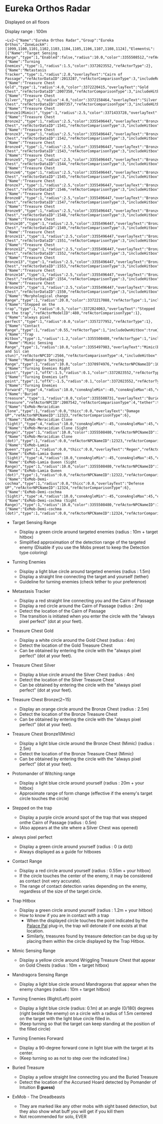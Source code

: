 # Eureka Orthos Radar

Displayed on all floors

Display range : 100m
```
~Lv2~{"Name":"Eureka Orthos Radar","Group":"Eureka Orthos","ZoneLockH":[1099,1100,1101,1102,1103,1104,1105,1106,1107,1108,1124],"ElementsL":[{"Name":"Target Sensing Range","type":1,"Enabled":false,"radius":10.0,"color":3355508512,"refActorType":2,"includeHitbox":true},{"Name":"Turning Enemies","type":1,"radius":1.5,"color":3372023552,"refActorType":2},{"Name":"Metastasis Tracker","type":1,"radius":2.0,"overlayText":"Cairn of Passage","refActorDataID":2013287,"refActorComparisonType":3,"includeRotation":true,"tether":true},{"Name":"Treasure Chest Gold","type":1,"radius":4.0,"color":3372220415,"overlayText":"Gold Chest","refActorDataID":2007358,"refActorComparisonType":3,"includeHitbox":true},{"Name":"Treasure Chest Silver","type":1,"radius":4.0,"color":3372158464,"overlayText":"Silver Chest","refActorDataID":2007357,"refActorComparisonType":3,"includeHitbox":true},{"Name":"Treasure Chest Bronze1(Mimic)","type":1,"radius":2.5,"color":3371433728,"overlayText":"Mimic","refActorDataID":2006020,"refActorComparisonType":3,"includeHitbox":true},{"Name":"Treasure Chest Bronze2","type":1,"radius":2.5,"color":3355496447,"overlayText":"Bronze Chest","refActorDataID":1541,"refActorComparisonType":3,"includeHitbox":true},{"Name":"Treasure Chest Bronze3","type":1,"radius":2.5,"color":3355496447,"overlayText":"Bronze Chest","refActorDataID":1542,"refActorComparisonType":3,"includeHitbox":true},{"Name":"Treasure Chest Bronze4","type":1,"radius":2.5,"color":3355496447,"overlayText":"Bronze Chest","refActorDataID":1543,"refActorComparisonType":3,"includeHitbox":true},{"Name":"Treasure Chest Bronze5","type":1,"radius":2.5,"color":3355496447,"overlayText":"Bronze Chest","refActorDataID":1544,"refActorComparisonType":3,"includeHitbox":true},{"Name":"Treasure Chest Bronze6","type":1,"radius":2.5,"color":3355496447,"overlayText":"Bronze Chest","refActorDataID":1545,"refActorComparisonType":3,"includeHitbox":true},{"Name":"Treasure Chest Bronze7","type":1,"radius":2.5,"color":3355496447,"overlayText":"Bronze Chest","refActorDataID":1546,"refActorComparisonType":3,"includeHitbox":true},{"Name":"Treasure Chest Bronze8","type":1,"radius":2.5,"color":3355496447,"overlayText":"Bronze Chest","refActorDataID":1547,"refActorComparisonType":3,"includeHitbox":true},{"Name":"Treasure Chest Bronze9","type":1,"radius":2.5,"color":3355496447,"overlayText":"Bronze Chest","refActorDataID":1548,"refActorComparisonType":3,"includeHitbox":true},{"Name":"Treasure Chest Bronze10","type":1,"radius":2.5,"color":3355496447,"overlayText":"Bronze Chest","refActorDataID":1549,"refActorComparisonType":3,"includeHitbox":true},{"Name":"Treasure Chest Bronze11","type":1,"radius":2.5,"color":3355496447,"overlayText":"Bronze Chest","refActorDataID":1551,"refActorComparisonType":3,"includeHitbox":true},{"Name":"Treasure Chest Bronze12","type":1,"radius":2.5,"color":3355496447,"overlayText":"Bronze Chest","refActorDataID":1552,"refActorComparisonType":3,"includeHitbox":true},{"Name":"Treasure Chest Bronze13","type":1,"radius":2.5,"color":3355496447,"overlayText":"Bronze Chest","refActorDataID":1553,"refActorComparisonType":3,"includeHitbox":true},{"Name":"Treasure Chest Bronze14","type":1,"radius":2.5,"color":3355496447,"overlayText":"Bronze Chest","refActorDataID":1554,"refActorComparisonType":3,"includeHitbox":true},{"Name":"Treasure Chest Bronze15","type":1,"radius":2.5,"color":3355496447,"overlayText":"Bronze Chest","refActorDataID":1550,"refActorComparisonType":3,"includeHitbox":true},{"Name":"Morphological change Range","type":1,"radius":20.0,"color":3372217088,"refActorType":1,"includeOwnHitbox":true},{"Name":"Stepped on the trap","type":1,"radius":0.5,"color":3372024063,"overlayText":"Stepped on the trap","refActorModelID":480,"refActorComparisonType":1},{"Name":"always pixel perfect","type":1,"radius":0.0,"color":3357277952,"refActorType":1},{"Name":"Contact Range","type":1,"radius":0.55,"refActorType":1,"includeOwnHitbox":true},{"Name":"Trap Hitbox","type":1,"radius":1.2,"color":3355508480,"refActorType":1,"includeOwnHitbox":true},{"Name":"Mimic Sensing Range","type":1,"radius":10.0,"color":3355497983,"overlayText":"Mimic(Bro and Sil can stun)","refActorNPCID":2566,"refActorComparisonType":4,"includeHitbox":true},{"Name":"Mandragora Sensing Range","type":1,"radius":10.0,"color":3370974976,"refActorNPCNameID":10309,"refActorComparisonType":6,"includeHitbox":true},{"Name":"Turning Enemies Right point","type":1,"offX":1.5,"radius":0.1,"color":3372023552,"refActorType":2,"includeRotation":true,"Filled":true},{"Name":"Turning Enemies Left point","type":1,"offX":-1.5,"radius":0.1,"color":3372023552,"refActorType":2,"includeRotation":true,"Filled":true},{"Name":"Turning Enemies Forward","type":4,"radius":10.0,"coneAngleMin":-45,"coneAngleMax":45,"color":3372023552,"FillStep":90.0,"refActorType":2,"includeHitbox":true,"includeRotation":true,"Filled":true},{"Name":"Buried treasure","type":1,"radius":0.0,"color":3355508731,"overlayText":"Buried Treasure","refActorNPCID":2007542,"refActorComparisonType":4,"tether":true},{"Name":"ExMob-Meracidian Clone","type":1,"radius":0.0,"thicc":0.0,"overlayText":"Damage UP","refActorNPCNameID":12323,"refActorComparisonType":6},{"Name":"ExMob-Meracidian Clone (Sight)","type":4,"radius":10.0,"coneAngleMin":-45,"coneAngleMax":45,"color":3355508480,"thicc":0.0,"refActorNPCNameID":12323,"FillStep":15.0,"refActorComparisonType":6,"includeHitbox":true,"includeRotation":true,"Filled":true},{"Name":"ExMob-Meracidian Clone (Sight Range)","type":1,"radius":10.0,"color":3355508480,"refActorNPCNameID":12323,"refActorComparisonType":6,"includeHitbox":true},{"Name":"ExMob-Meracidian Clone (dot)","type":1,"radius":0.0,"refActorNPCNameID":12323,"refActorComparisonType":6},{"Name":"ExMob-Lamia Queen","type":1,"radius":0.0,"thicc":0.0,"overlayText":"Regen","refActorNPCNameID":12322,"refActorComparisonType":6},{"Name":"ExMob-Lamia Queen (Sight)","type":4,"radius":10.0,"coneAngleMin":-45,"coneAngleMax":45,"color":3355508480,"thicc":0.0,"refActorNPCNameID":12322,"FillStep":15.0,"refActorComparisonType":6,"includeHitbox":true,"includeRotation":true,"Filled":true},{"Name":"ExMob-Lamia Queen (Sight Range)","type":1,"radius":10.0,"color":3355508480,"refActorNPCNameID":12322,"refActorComparisonType":6,"includeHitbox":true},{"Name":"ExMob-Lamia Queen (dot)","type":1,"radius":0.0,"refActorNPCNameID":12322,"refActorComparisonType":6},{"Name":"ExMob-Demi-cochma","type":1,"radius":0.0,"thicc":0.0,"overlayText":"Defense UP","refActorNPCNameID":12324,"refActorComparisonType":6},{"Name":"ExMob-Demi-cochma (Sight)","type":4,"radius":10.0,"coneAngleMin":-45,"coneAngleMax":45,"color":3355508480,"thicc":0.0,"refActorNPCNameID":12324,"FillStep":15.0,"refActorComparisonType":6,"includeHitbox":true,"includeRotation":true,"Filled":true},{"Name":"ExMob-Demi-cochma (Sight Range)","type":1,"radius":10.0,"color":3355508480,"refActorNPCNameID":12324,"refActorComparisonType":6,"includeHitbox":true},{"Name":"ExMob-Demi-cochma (dot)","type":1,"radius":0.0,"refActorNPCNameID":12324,"refActorComparisonType":6}],"MaxDistance":100.0,"UseDistanceLimit":true,"DistanceLimitType":1}
```
* Target Sensing Range
   * Display a green circle around targeted enemies (radius : 10m + target hitbox)
   * Simplified approximation of the detection range of the targeted enemy (Disable if you use the Mobs preset to keep the Detection type coloring)

* Turning Enemies
   * Display a light blue circle around targeted enemies (radius : 1.5m)
   * Display a straight line connecting the target and yourself (tether)
   * Guideline for turning enemies (check tether to your preference)

* Metastasis Tracker
   * Display a red straight line connecting you and the Cairn of Passage
   * Display a red circle around the Cairn of Passage (radius : 2m)
   * Detect the location of the Cairn of Passage
   * The transition is initiated when you enter the circle with the "always pixel perfect" (dot at your feet).

* Treasure Chest Gold
   * Display a white circle around the Gold Chest (radius : 4m)
   * Detect the location of the Gold Treasure Chest
   * Can be obtained by entering the circle with the "always pixel perfect" (dot at your feet).
  
* Treasure Chest Silver
   * Display a blue circle around the Silver Chest (radius : 4m)
   * Detect the location of the Silver Treasure Chest
   * Can be obtained by entering the circle with the "always pixel perfect" (dot at your feet).
  
* Treasure Chest Bronze(2~15)
   * Display an orange circle around the Bronze Chest (radius : 2.5m)
   * Detect the location of the Bronze Treasure Chest
   * Can be obtained by entering the circle with the "always pixel perfect" (dot at your feet).

* Treasure Chest Bronze1(Mimic)
   * Display a light blue circle around the Bronze Chest (Mimic) (radius : 2.5m)
   * Detect the location of the Bronze Treasure Chest (Mimic)
   * Can be obtained by entering the circle with the "always pixel perfect" (dot at your feet).

* Protomander of Witching range
   * Display a light blue circle around yourself (radius : 20m + your hitbox)
   * Approximate range of form change (effective if the enemy's target circle touches the circle)

* Stepped on the trap
   * Display a purple circle around spot of the trap that was stepped onthe Cairn of Passage (radius : 0.5m)
   * (Also appears at the site where a Silver Chest was opened)

* always pixel perfect
   * Display a green circle around yourself (radius : 0 (a dot))
   * Always displayed as a guide for hitboxes

* Contact Range
   * Display a red circle around yourself (radius : 0.55m + your hitbox)
   * If the circle touches the center of the enemy, it may be considered as contact (not very accurate).
   * The range of contact detection varies depending on the enemy, regardless of the size of the target circle.

* Trap Hitbox
   * Display a green circle around yourself (radius : 1.2m + your hitbox)
   * How to know if you are in contact with a trap
      * When the displayed circle touches the point indicated by the [Palace Pal](https://github.com/PunishXIV/PalacePal) plug-in, the trap will detonate if one exists at that location.
      * Similarly, treasures found by treasure detection can be dug up by placing them within the circle displayed by the Trap Hitbox.

* Mimic Sensing Range
   * Display a yellow circle around Wriggling Treasure Chest that appear on Gold Chests (radius : 10m + target hitbox)

* Mandragora Sensing Range
   * Display a light blue circle around Mandragoras that appear when the enemy changes (radius : 10m + target hitbox)

* Turning Enemies (Right/Left) point
   * Display a light blue circle (radius: 0.1m) at an angle (0/180) degrees (right beside the enemy) on a circle with a radius of 1.5m centered on the target with the light blue circle filled in.
   * (Keep turning so that the target can keep standing at the position of the filled circle)

* Turning Enemies Forward
   * Display a 90-degree forward cone in light blue with the target at its center.
   * (Keep turning so as not to step over the indicated line.)

* Buried Treasure
   * Display a yellow straight line connecting you and the Buried Treasure
   * Detect the location of the Accursed Hoard detected by Pomander of Intuition **(I guess)**
 
* ExMob - The Dreadbeasts
   * They are marked like any other mobs with sight based detection, but they also show what buff you will get if you kill them
   * Not recommended for solo, EVER
